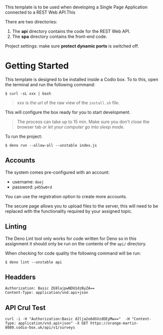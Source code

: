 This template is to be used when developing a Single Page Application connected
to a REST Web API.This

There are two directories:

1. The **api** directory contains the code for the REST Web API.
2. The **spa** directory contains the front-end code.

Project settings: make sure **protect dynamic ports** is switched off.

# Getting Started

This template is designed to be installed inside a Codio box. To to this, open
the terminal and run the following command:

```
$ curl -sL xxx | bash
```

> xxx is the url of the raw view of the `install.sh` file.

This will configure the box ready for you to start development.

> The process can take up to 15 min. Make sure you don't close the browser tab
> _or let your computer go into sleep mode_.

To run the project:

```
$ deno run --allow-all --unstable index.js
```

## Accounts

The system comes pre-configured with an account:

- username: `doej`
- password: `p455w0rd`

You can use the registration option to create more accounts.

The secure page allows you to upload files to the server, this will need to be
replaced with the functionality required by your assigned topic.

## Linting

The Deno Lint tool only works for code written for Deno so in this assignment it
should only be run on the contents of the `api/` directory.

When checking for code quality the following command will be run:

```
$ deno lint --unstable api
```

## Headders

```
Authorization: Basic ZG9lajpwNDU1dzByZA==
Content-Type: application/vnd.api+json
```

## API Crul Test

```
curl -i -H "Authorization:Basic d2lja2o6dGVzdDEyMw=="  -H "Content-Type: application/vnd.api+json" -X GET https://orange-martin-8080.codio-box.uk/api/v1/surveys
```

